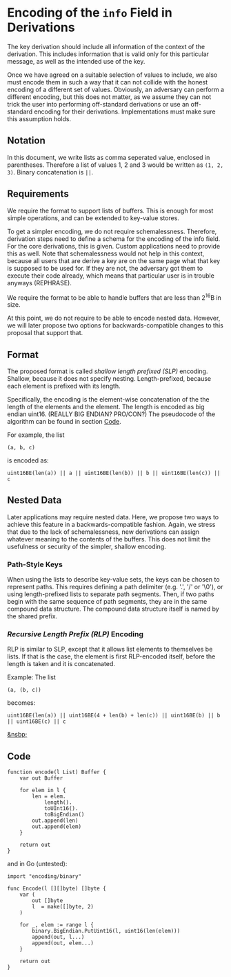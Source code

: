 # Encoding of the `info` Field in Derivations

The key derivation should include all information of the context
of the derivation.
This includes information that is valid only for this particular message,
as well as the intended use of the key.

Once we have agreed on a suitable selection of values to include, we
also must encode them in such a way that it can not collide with
the honest encoding of a different set of values.
Obviously, an adversary can perform a different encoding, but this
does not matter, as we assume they can not trick the user into performing
off-standard derivations or use an off-standard encoding for their derivations.
Implementations must make sure this assumption holds.

## Notation

In this document, we write lists as comma seperated value, enclosed
in parentheses. Therefore a list of values 1, 2 and 3 would be written
as `(1, 2, 3)`.
Binary concatenation is `||`.

## Requirements

We require the format to support lists of buffers.
This is enough for most simple operations, and can be extended to
key-value stores.

To get a simpler encoding, we do not require schemalessness.
Therefore, derivation steps need to define a schema for the encoding
of the info field.
For the core derivations, this is given.
Custom applications need to provide this as well.
Note that schemalessness would not help in this context, because 
all users that are derive a key are on the same page what that key
is supposed to be used for.
If they are not, the adversary got them to execute their code already,
which means that particular user is in trouble anyways (REPHRASE).

We require the format to be able to handle buffers that are less than 2<sup>16</sup>B in size.

At this point, we do not require to be able to encode nested data.
However, we will later propose two options for backwards-compatible
changes to this proposal that support that.

## Format

The proposed format is called _shallow length prefixed (SLP)_ encoding.
Shallow, because it does not specify nesting.
Length-prefixed, because each element is prefixed with its length.

Specifically, the encoding is the element-wise concatenation of the the
length of the elements and the element.
The length is encoded as big endian uint16. (REALLY BIG ENDIAN? PRO/CON?)
The pseudocode of the algorithm can be found in section [Code].

For example, the list
```
(a, b, c)
```
is encoded as:
```
uint16BE(len(a)) || a || uint16BE(len(b)) || b || uint16BE(len(c)) || c
```

## Nested Data

Later applications may require nested data.
Here, we propose two ways to achieve this feature in a backwards-compatible
fashion.
Again, we stress that due to the lack of schemalessness, new derivations
can assign whatever meaning to the contents of the buffers.
This does not limit the usefulness or security of the simpler, shallow
encoding.

### Path-Style Keys

When using the lists to describe key-value sets, the keys can be chosen
to represent paths.
This requires defining a path delimiter (e.g. '.', '/' or '\0'), or using
length-prefixed lists to separate path segments.
Then, if two paths begin with the same sequence of path segments, they
are in the same compound data structure.
The compound data structure itself is named by the shared prefix.

### _Recursive Length Prefix (RLP)_ Encoding

RLP is similar to SLP, except that it allows list elements to themselves
be lists.
If that is the case, the element is first RLP-encoded itself, before the
length is taken and it is concatenated.

Example: The list
```
(a, (b, c))
```
becomes:
```
uint16BE(len(a)) || uint16BE(4 + len(b) + len(c)) || uint16BE(b) || b || uint16BE(c) || c
```

<a href name=Code>&nsbp;</a>
## Code

```
function encode(l List) Buffer {
	var out Buffer

	for elem in l {
		len = elem.
			length().
			toUInt16().
			toBigEndian()
		out.append(len)
		out.append(elem)
	}

	return out
}
```

and in Go (untested):

```
import "encoding/binary"

func Encode(l [][]byte) []byte {
	var (
		out []byte
		l  = make([]byte, 2)
	)
	
	for _, elem := range l {
		binary.BigEndian.PutUint16(l, uint16(len(elem)))
		append(out, l...)
		append(out, elem...)
	}

	return out
}
```

[Code]: #code
